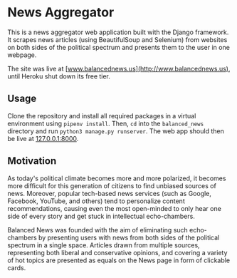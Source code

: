 # News Aggregator
This is a news aggregator web application built with the Django framework. It scrapes news articles (using BeautifulSoup and Selenium) from websites on both sides of the political spectrum and presents them to the user in one webpage.

The site was live at [www.balancednews.us](http://www.balancednews.us), until Heroku shut down its free tier.

## Usage
Clone the repository and install all required packages in a virtual environment using `pipenv install`. Then, `cd` into the `balanced_news` directory and run `python3 manage.py runserver`. The web app should then be live at [127.0.0.1:8000](127.0.0.1:8000).

## Motivation
As today's political climate becomes more and more polarized, it becomes more difficult for this generation of citizens to find unbiased sources of news. Moreover, popular tech-based news services (such as Google, Facebook, YouTube, and others) tend to personalize content recommendations, causing even the most open-minded to only hear one side of every story and get stuck in intellectual echo-chambers.

Balanced News was founded with the aim of eliminating such echo-chambers by presenting users with news from both sides of the political spectrum in a single space. Articles drawn from multiple sources, representing both liberal and conservative opinions, and covering a variety of hot topics are presented as equals on the News page in form of clickable cards.
